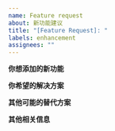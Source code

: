 ```yaml
---
name: Feature request
about: 新功能建议
title: "[Feature Request]: "
labels: enhancement
assignees: ""
---
```


**你想添加的新功能**

**你希望的解决方案**

**其他可能的替代方案**

**其他相关信息**
